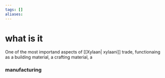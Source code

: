 ```yaml
---
tags: []
aliases:
---
```


 # what is it
One of the most importand aspects of [[Xylaan| xylaani]] trade, functionaing as a building material, a crafting material, a

 ### manufacturing 

 
 
 
